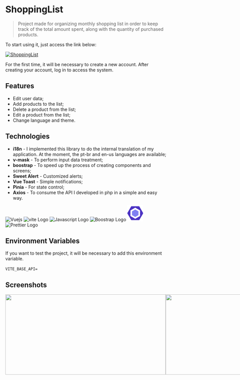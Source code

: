 
# ShoppingList

>
> Project made for organizing monthly shopping list in order to keep track of the total amount spent, along with the quantity of purchased products.
>

To start using it, just access the link below:

[![ShoppingList](https://img.shields.io/badge/ShoppingList-Visit-9cf?style=for-the-badge&logo=vercel)](https://shopping-list-youngc0de.vercel.app/)

For the first time, it will be necessary to create a new account. After creating your account, log in to access the system.


## Features

- Edit user data;
- Add products to the list;
- Delete a product from the list;
- Edit a product from the list;
- Change language and theme.

## Technologies

- **i18n** - I implemented this library to do the internal translation of my application. At the moment, the pt-br and en-us languages are available;
- **v-mask** - To perform input data treatment;
- **boostrap** - To speed up the process of creating components and screens;
- **Sweet Alert** - Customized alerts;
- **Vue Toast** - Simple notifications;
- **Pinia** - For state control;
- **Axios** - To consume the API I developed in php in a simple and easy way.

<div>
  <img width="50" title="VueJS" alt="Vuejs" src="https://skillicons.dev/icons?i=vue">
  
  <img width="50" title="Vite" alt="vite Logo" src="https://skillicons.dev/icons?i=vite">

  <img width="50" title="Javascript" alt="Javascript Logo" src="https://skillicons.dev/icons?i=js">

  <img width="50" title="Boostrap" alt="Boostrap Logo" src="https://skillicons.dev/icons?i=bootstrap">

  <img  width="50" title="Eslint" alt="Eslint Logo" src="https://raw.githubusercontent.com/github/explore/80688e429a7d4ef2fca1e82350fe8e3517d3494d/topics/eslint/eslint.png">

  <img width="50" title="Prettier" alt="Prettier Logo" src="https://prettier.io/icon.png">
</div>

## Environment Variables

If you want to test the project, it will be necessary to add this environment variable.

`VITE_BASE_API=`

## Screenshots
<div style="display: flex">
  <img src="https://user-images.githubusercontent.com/68437256/228402955-a13dcea4-5938-475b-bff7-a202337bf246.png"  width="500" height="250">
  <img src="https://user-images.githubusercontent.com/68437256/228704190-c379c3aa-7353-409c-8880-163930b971c4.png"  width="500" height="250">
<div>

## Run Locally

Clone the project

```bash
  git clone https://github.com/YoungC0DE/Shopping-list
```

Go to the project directory

```bash
  cd Shopping-list
```

Install dependencies

```bash
  npm install
```

Start the server

```bash
  npm run dev
```


## Support or Feedback

<a href="mailto:raphaelsantosajs@gmail.com?Subject=Friend%20from%20github&Body=Hello%20i%20liked%20your%20project..." target="_blank"><img src="https://img.shields.io/badge/-Gmail-%23ff4141?style=for-the-badge&logo=Gmail&logoColor=white" target="_blank"></a> 


## License

[![MIT License](https://img.shields.io/badge/License-MIT-green.svg)](https://github.com/YoungC0DE/Shopping-list/blob/main/LICENSE)
